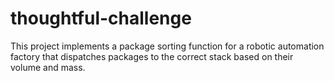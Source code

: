 # thoughtful-challenge
This project implements a package sorting function for a robotic automation factory that dispatches packages to the correct stack based on their volume and mass.
